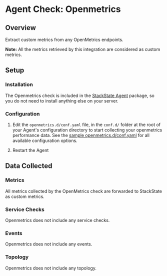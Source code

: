 # Agent Check: Openmetrics

## Overview

Extract custom metrics from any OpenMetrics endpoints.

**Note:** All the metrics retrieved by this integration are considered as custom metrics.

## Setup

### Installation

The Openmetrics check is included in the [StackState Agent][2] package, so you do not
need to install anything else on your server.

### Configuration

1. Edit the `openmetrics.d/conf.yaml` file, in the `conf.d/` folder at the root of your
   Agent's configuration directory to start collecting your openmetrics performance data.
   See the [sample openmetrics.d/conf.yaml][2] for all available configuration options.

2. Restart the Agent

## Data Collected

### Metrics

All metrics collected by the OpenMetrics check are forwarded to StackState as custom metrics.

### Service Checks

Openmetrics does not include any service checks.

### Events

Openmetrics does not include any events.

### Topology

Openmetrics does not include any topology.

[1]: **LINK_TO_INTEGERATION_SITE**
[2]: https://github.com/StackVista/stackstate-agent-integrations/blob/master/openmetrics/stackstate_checks/openmetrics/data/conf.yaml.example
